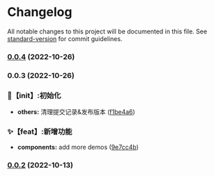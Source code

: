 # Changelog

All notable changes to this project will be documented in this file. See [standard-version](https://github.com/conventional-changelog/standard-version) for commit guidelines.

### [0.0.4](https://git.woa.com///compare/v0.0.3...v0.0.4) (2022-10-26)

### 0.0.3 (2022-10-26)


### 🎉【init】:初始化

* **others:** 清理提交记录\&发布版本 ([f1be4a6](https://git.woa.com///commit/f1be4a624639602694de4fa91ccb827b7c86e0ea))


### ✨【feat】:新增功能

* **components:** add more demos ([9e7cc4b](https://git.woa.com///commit/9e7cc4bff7b9b0e3abd94e2cf35303cc294fbc72))

### [0.0.2](https://github.com/hiliyongke/vue3-boilerplate/compare/v0.0.4...v0.0.2) (2022-10-13)
